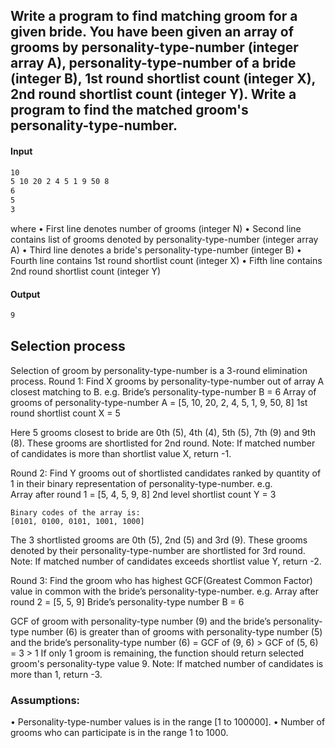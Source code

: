 ## Write a program to find matching groom for a given bride. You have been given an array of grooms by personality-type-number (integer array A), personality-type-number of a bride (integer B), 1st round shortlist count (integer X), 2nd round shortlist count (integer Y). Write a program to find the matched groom's personality-type-number.
#### Input
```sh 
10
5 10 20 2 4 5 1 9 50 8
6
5
3
```
where
•	First line denotes number of grooms (integer N)
•	Second line contains list of grooms denoted by personality-type-number (integer array A)
•	Third line denotes a bride's personality-type-number (integer B)
•	Fourth line contains 1st round shortlist count (integer X)
•	Fifth line contains 2nd round shortlist count (integer Y)
#### Output
```sh
9
```
## Selection process
Selection of groom by personality-type-number is a 3-round elimination process.
Round 1: Find X grooms by personality-type-number out of array A closest matching to B. 
e.g.
    Bride’s personality-type-number B = 6
    Array of grooms of personality-type-number A = [5, 10, 20, 2, 4, 5, 1, 9, 50, 8]
    1st round shortlist count X = 5
 
Here 5 grooms closest to bride are 0th (5), 4th (4), 5th (5), 7th (9) and 9th (8). These grooms are shortlisted for 2nd round.
Note: If matched number of candidates is more than shortlist value X, return -1.
 
Round 2: Find Y grooms out of shortlisted candidates ranked by quantity of 1 in their binary representation of personality-type-number. 
e.g.    
    Array after round 1 = [5, 4, 5, 9, 8]
    2nd level shortlist count Y = 3
    
    Binary codes of the array is:
    [0101, 0100, 0101, 1001, 1000]
    
The 3 shortlisted grooms are 0th (5), 2nd (5) and 3rd (9). These grooms denoted by their personality-type-number are shortlisted for 3rd round.
Note: If matched number of candidates exceeds shortlist value Y, return -2.
 
Round 3: Find the groom who has highest GCF(Greatest Common Factor) value in common with the bride’s personality-type-number.
e.g.
    Array after round 2 = [5, 5, 9]
    Bride’s personality-type number B = 6
   
GCF of groom with personality-type number (9) and the bride’s personality-type number (6) is greater than of grooms with personality-type number (5) and the bride’s personality-type number (6)
        = GCF of (9, 6) > GCF of (5, 6)
        = 3 > 1
If only 1 groom is remaining, the function should return selected groom's personality-type value 9.
Note: If matched number of candidates is more than 1, return -3.
 
### Assumptions:
•	Personality-type-number values is in the range [1 to 100000].
•	Number of grooms who can participate is in the range 1 to 1000.
